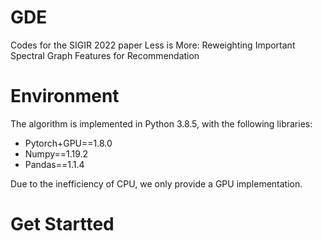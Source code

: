 # GDE
Codes for the SIGIR 2022 paper Less is More: Reweighting Important Spectral Graph Features for Recommendation

# Environment
The algorithm is implemented in Python 3.8.5, with the following libraries:<br/>
* Pytorch+GPU==1.8.0<br/>
* Numpy==1.19.2<br/>
* Pandas==1.1.4<br/>

Due to the inefficiency of CPU, we only provide a GPU implementation.

# Get Startted
